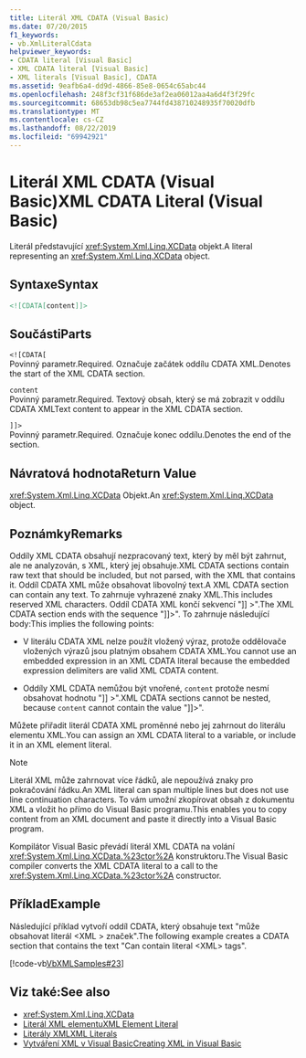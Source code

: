 ```yaml
---
title: Literál XML CDATA (Visual Basic)
ms.date: 07/20/2015
f1_keywords:
- vb.XmlLiteralCdata
helpviewer_keywords:
- CDATA literal [Visual Basic]
- XML CDATA literal [Visual Basic]
- XML literals [Visual Basic], CDATA
ms.assetid: 9eafb6a4-dd9d-4866-85e8-0654c65abc44
ms.openlocfilehash: 248f3cf31f686de3af2ea06012aa4a6d4f3f29fc
ms.sourcegitcommit: 68653db98c5ea7744fd438710248935f70020dfb
ms.translationtype: MT
ms.contentlocale: cs-CZ
ms.lasthandoff: 08/22/2019
ms.locfileid: "69942921"
---
```

# <a name="xml-cdata-literal-visual-basic"></a><span data-ttu-id="7c3c8-102">Literál XML CDATA (Visual Basic)</span><span class="sxs-lookup"><span data-stu-id="7c3c8-102">XML CDATA Literal (Visual Basic)</span></span>
<span data-ttu-id="7c3c8-103">Literál představující <xref:System.Xml.Linq.XCData> objekt.</span><span class="sxs-lookup"><span data-stu-id="7c3c8-103">A literal representing an <xref:System.Xml.Linq.XCData> object.</span></span>  
  
## <a name="syntax"></a><span data-ttu-id="7c3c8-104">Syntaxe</span><span class="sxs-lookup"><span data-stu-id="7c3c8-104">Syntax</span></span>  
  
```xml  
<![CDATA[content]]>  
```  
  
## <a name="parts"></a><span data-ttu-id="7c3c8-105">Součásti</span><span class="sxs-lookup"><span data-stu-id="7c3c8-105">Parts</span></span>  
 `<![CDATA[`  
 <span data-ttu-id="7c3c8-106">Povinný parametr.</span><span class="sxs-lookup"><span data-stu-id="7c3c8-106">Required.</span></span> <span data-ttu-id="7c3c8-107">Označuje začátek oddílu CDATA XML.</span><span class="sxs-lookup"><span data-stu-id="7c3c8-107">Denotes the start of the XML CDATA section.</span></span>  
  
 `content`  
 <span data-ttu-id="7c3c8-108">Povinný parametr.</span><span class="sxs-lookup"><span data-stu-id="7c3c8-108">Required.</span></span> <span data-ttu-id="7c3c8-109">Textový obsah, který se má zobrazit v oddílu CDATA XML</span><span class="sxs-lookup"><span data-stu-id="7c3c8-109">Text content to appear in the XML CDATA section.</span></span>  
  
 `]]>`  
 <span data-ttu-id="7c3c8-110">Povinný parametr.</span><span class="sxs-lookup"><span data-stu-id="7c3c8-110">Required.</span></span> <span data-ttu-id="7c3c8-111">Označuje konec oddílu.</span><span class="sxs-lookup"><span data-stu-id="7c3c8-111">Denotes the end of the section.</span></span>  
  
## <a name="return-value"></a><span data-ttu-id="7c3c8-112">Návratová hodnota</span><span class="sxs-lookup"><span data-stu-id="7c3c8-112">Return Value</span></span>  
 <span data-ttu-id="7c3c8-113"><xref:System.Xml.Linq.XCData> Objekt.</span><span class="sxs-lookup"><span data-stu-id="7c3c8-113">An <xref:System.Xml.Linq.XCData> object.</span></span>  
  
## <a name="remarks"></a><span data-ttu-id="7c3c8-114">Poznámky</span><span class="sxs-lookup"><span data-stu-id="7c3c8-114">Remarks</span></span>  
 <span data-ttu-id="7c3c8-115">Oddíly XML CDATA obsahují nezpracovaný text, který by měl být zahrnut, ale ne analyzován, s XML, který jej obsahuje.</span><span class="sxs-lookup"><span data-stu-id="7c3c8-115">XML CDATA sections contain raw text that should be included, but not parsed, with the XML that contains it.</span></span> <span data-ttu-id="7c3c8-116">Oddíl CDATA XML může obsahovat libovolný text.</span><span class="sxs-lookup"><span data-stu-id="7c3c8-116">A XML CDATA section can contain any text.</span></span> <span data-ttu-id="7c3c8-117">To zahrnuje vyhrazené znaky XML.</span><span class="sxs-lookup"><span data-stu-id="7c3c8-117">This includes reserved XML characters.</span></span> <span data-ttu-id="7c3c8-118">Oddíl CDATA XML končí sekvencí "]] >".</span><span class="sxs-lookup"><span data-stu-id="7c3c8-118">The XML CDATA section ends with the sequence "]]>".</span></span> <span data-ttu-id="7c3c8-119">To zahrnuje následující body:</span><span class="sxs-lookup"><span data-stu-id="7c3c8-119">This implies the following points:</span></span>  
  
- <span data-ttu-id="7c3c8-120">V literálu CDATA XML nelze použít vložený výraz, protože oddělovače vložených výrazů jsou platným obsahem CDATA XML.</span><span class="sxs-lookup"><span data-stu-id="7c3c8-120">You cannot use an embedded expression in an XML CDATA literal because the embedded expression delimiters are valid XML CDATA content.</span></span>  
  
- <span data-ttu-id="7c3c8-121">Oddíly XML CDATA nemůžou být vnořené, `content` protože nesmí obsahovat hodnotu "]] >".</span><span class="sxs-lookup"><span data-stu-id="7c3c8-121">XML CDATA sections cannot be nested, because `content` cannot contain the value "]]>".</span></span>  
  
 <span data-ttu-id="7c3c8-122">Můžete přiřadit literál CDATA XML proměnné nebo jej zahrnout do literálu elementu XML.</span><span class="sxs-lookup"><span data-stu-id="7c3c8-122">You can assign an XML CDATA literal to a variable, or include it in an XML element literal.</span></span>  
  
> [!NOTE]
> <span data-ttu-id="7c3c8-123">Literál XML může zahrnovat více řádků, ale nepoužívá znaky pro pokračování řádku.</span><span class="sxs-lookup"><span data-stu-id="7c3c8-123">An XML literal can span multiple lines but does not use line continuation characters.</span></span> <span data-ttu-id="7c3c8-124">To vám umožní zkopírovat obsah z dokumentu XML a vložit ho přímo do Visual Basic programu.</span><span class="sxs-lookup"><span data-stu-id="7c3c8-124">This enables you to copy content from an XML document and paste it directly into a Visual Basic program.</span></span>  
  
 <span data-ttu-id="7c3c8-125">Kompilátor Visual Basic převádí literál XML CDATA na volání <xref:System.Xml.Linq.XCData.%23ctor%2A> konstruktoru.</span><span class="sxs-lookup"><span data-stu-id="7c3c8-125">The Visual Basic compiler converts the XML CDATA literal to a call to the <xref:System.Xml.Linq.XCData.%23ctor%2A> constructor.</span></span>  
  
## <a name="example"></a><span data-ttu-id="7c3c8-126">Příklad</span><span class="sxs-lookup"><span data-stu-id="7c3c8-126">Example</span></span>  
 <span data-ttu-id="7c3c8-127">Následující příklad vytvoří oddíl CDATA, který obsahuje text "může obsahovat literál \<XML > značek".</span><span class="sxs-lookup"><span data-stu-id="7c3c8-127">The following example creates a CDATA section that contains the text "Can contain literal \<XML> tags".</span></span>  
  
 [!code-vb[VbXMLSamples#23](~/samples/snippets/visualbasic/VS_Snippets_VBCSharp/VbXMLSamples/VB/XMLSamples11.vb#23)]  
  
## <a name="see-also"></a><span data-ttu-id="7c3c8-128">Viz také:</span><span class="sxs-lookup"><span data-stu-id="7c3c8-128">See also</span></span>

- <xref:System.Xml.Linq.XCData>
- [<span data-ttu-id="7c3c8-129">Literál XML elementu</span><span class="sxs-lookup"><span data-stu-id="7c3c8-129">XML Element Literal</span></span>](../../../visual-basic/language-reference/xml-literals/xml-element-literal.md)
- [<span data-ttu-id="7c3c8-130">Literály XML</span><span class="sxs-lookup"><span data-stu-id="7c3c8-130">XML Literals</span></span>](../../../visual-basic/language-reference/xml-literals/index.md)
- [<span data-ttu-id="7c3c8-131">Vytváření XML v Visual Basic</span><span class="sxs-lookup"><span data-stu-id="7c3c8-131">Creating XML in Visual Basic</span></span>](../../../visual-basic/programming-guide/language-features/xml/creating-xml.md)
